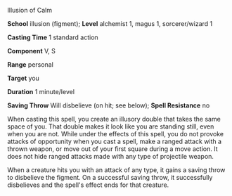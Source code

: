 Illusion of Calm

**School** illusion (figment); **Level** alchemist 1, magus 1, sorcerer/wizard 1

**Casting Time** 1 standard action

**Component** V, S

**Range** personal

**Target** you

**Duration** 1 minute/level

**Saving Throw** Will disbelieve (on hit; see below); **Spell Resistance** no

When casting this spell, you create an illusory double that takes the same space of you. That double makes it look like you are standing still, even when you are not. While under the effects of this spell, you do not provoke attacks of opportunity when you cast a spell, make a ranged attack with a thrown weapon, or move out of your first square during a move action. It does not hide ranged attacks made with any type of projectile weapon.

When a creature hits you with an attack of any type, it gains a saving throw to disbelieve the figment. On a successful saving throw, it successfully disbelieves and the spell's effect ends for that creature.

